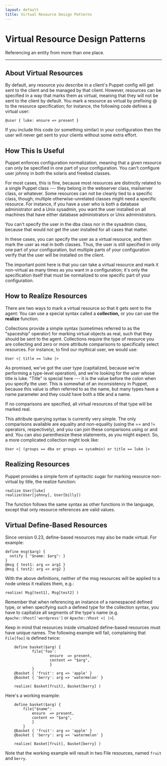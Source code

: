 ```yaml
---
layout: default
title: Virtual Resource Design Patterns
---
```


Virtual Resource Design Patterns
=================

Referencing an entity from more than one place.

* * *

About Virtual Resources
-----------------------

By default, any resource you describe in a client's Puppet config
will get sent to the client and be managed by that client. However,
resources can be specified in a way that marks them
as virtual, meaning that they will not be sent to the client by
default. You mark a resource as virtual by prefixing @ to the
resource specification; for instance, the following code defines a
virtual user:

    @user { luke: ensure => present }

If you include this code (or something similar) in your
configuration then the user will never get sent to your clients
without some extra effort.

How This Is Useful
------------------

Puppet enforces configuration normalization, meaning that a given
resource can only be specified in one part of your configuration.
You can't configure user johnny in both the solaris and freebsd
classes.

For most cases, this is fine, because most resources are distinctly
related to a single Puppet class --- they belong in the webserver
class, mailserver class, or whatever. Some resources can not be
cleanly tied to a specific class, though; multiple
otherwise-unrelated classes might need a specific resource. For
instance, if you have a user who is both a database administrator
and a Unix sysadmin, you want the user installed on all machines
that have either database administrators or Unix administrators.

You can't specify the user in the dba class nor in the sysadmin
class, because that would not get the user installed for all cases
that matter.

In these cases, you can specify the user as a virtual resource, and
then mark the user as real in both classes. Thus, the user is still
specified in only one part of your configuration, but multiple
parts of your configuration verify that the user will be installed
on the client.

The important point here is that you can take a virtual resource
and mark it non-virtual as many times as you want in a
configuration; it's only the specification itself that must be
normalized to one specific part of your configuration.

How to Realize Resources
------------------------

There are two ways to mark a virtual resource so that it gets sent
to the agent: You can use a special syntax called a **collection,** or
you can use the **realize** function.

Collections provide a
simple syntax (sometimes referred to as the "spaceship" operator) for marking virtual objects as real, such that they
should be sent to the agent. Collections require the type of
resource you are collecting and zero or more attribute comparisons
to specifically select resources. For instance, to find our
mythical user, we would use:

    User <| title == luke |>

As promised, we've got the user type (capitalized, because we're
performing a type-level operation), and we're looking for the user
whose title is luke. "Title" is special here --- it is the value
before the colon when you specify the user. This is somewhat of an
inconsistency in Puppet, because this value is often referred to as
the name, but many types have a name parameter and they could have
both a title and a name.

If no comparisons are specified, all virtual resources of that type
will be marked real.

This attribute querying syntax is currently very simple. The only
comparisons available are equality and non-equality (using the ==
and != operators, respectively), and you can join these comparisons
using or and and. You can also parenthesize these statements, as
you might expect. So, a more complicated collection might look
like:

    User <| (groups == dba or groups == sysadmin) or title == luke |>

Realizing Resources
-------------------

Puppet provides a simple form of syntactic sugar for marking
resource non-virtual by title, the realize function:

    realize User[luke]
    realize(User[johnny], User[billy])

The function follows the same syntax as other functions in the
language, except that only resource references are valid values.

Virtual Define-Based Resources
------------------------------

Since version 0.23, define-based resources may also be made
virtual. For example:

    define msg($arg) {
      notify { "$name: $arg": }
    }
    @msg { test1: arg => arg1 }
    @msg { test2: arg => arg2 }

With the above definitions, neither of the msg resources will be
applied to a node unless it realizes them, e.g.:

    realize( Msg[test1], Msg[test2] )
    
Remember that when referencing an instance of a namespaced defined type, or when specifying such a defined type for the collection syntax, you have to capitalize all segments of the type's name (e.g. `Apache::Vhost['wordpress']` or `Apache::Vhost <| |>`).

Keep in mind that resources inside virtualized define-based
resources must have unique names. The following example will
fail, complaining that `File[foo]` is defined twice:

        define basket($arg) {
                file{'foo':
                        ensure  => present,
                        content => "$arg",
                        }
                }
        @basket { 'fruit': arg => 'apple' }
        @basket { 'berry': arg => 'watermelon' }

        realize( Basket[fruit], Basket[berry] )

Here's a working example:

        define basket($arg) {
            file{"$name":
                ensure  => present,
                content => "$arg",
                }
            }
        @basket { 'fruit': arg => 'apple' }
        @basket { 'berry': arg => 'watermelon' }

        realize( Basket[fruit], Basket[berry] )

Note that the working example will result in two File resources, named `fruit` and `berry`.


